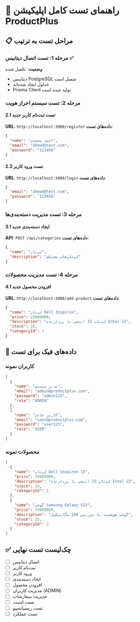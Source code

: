# 🧪 راهنمای تست کامل اپلیکیشن ProductPlus

## 📋 مراحل تست به ترتیب

### مرحله 1: تست اتصال دیتابیس ✅
**وضعیت**: تکمیل شده
- دیتابیس PostgreSQL متصل است
- جداول ایجاد شده‌اند
- Prisma Client تولید شده است

### مرحله 2: تست سیستم احراز هویت

#### 2.1 تست ثبت‌نام کاربر جدید
**URL**: `http://localhost:3000/register`
**داده‌های تست**:
```json
{
  "name": "احمد محمدی",
  "email": "ahmad@test.com",
  "password": "123456"
}
```

#### 2.2 تست ورود کاربر
**URL**: `http://localhost:3000/login`
**داده‌های تست**:
```json
{
  "email": "ahmad@test.com",
  "password": "123456"
}
```

### مرحله 3: تست مدیریت دسته‌بندی‌ها

#### 3.1 ایجاد دسته‌بندی جدید
**API**: `POST /api/categories`
**داده‌های تست**:
```json
{
  "name": "لپ‌تاپ",
  "description": "لپ‌تاپ‌های مختلف"
}
```

### مرحله 4: تست مدیریت محصولات

#### 4.1 افزودن محصول جدید
**URL**: `http://localhost:3000/add-product`
**داده‌های تست**:
```json
{
  "name": "لپ‌تاپ Dell Inspiron",
  "price": 25000000,
  "description": "لپ‌تاپ 15 اینچی با پردازنده Intel i5",
  "stock": 10,
  "categoryId": 1
}
```

## 🎯 داده‌های فیک برای تست

### کاربران نمونه
```json
[
  {
    "name": "مدیر سیستم",
    "email": "admin@productplus.com",
    "password": "admin123",
    "role": "ADMIN"
  },
  {
    "name": "کاربر عادی",
    "email": "user@productplus.com",
    "password": "user123",
    "role": "USER"
  }
]
```

### محصولات نمونه
```json
[
  {
    "name": "لپ‌تاپ Dell Inspiron 15",
    "price": 25000000,
    "description": "لپ‌تاپ 15 اینچی با پردازنده Intel i5",
    "stock": 15,
    "categoryId": 1
  },
  {
    "name": "گوشی Samsung Galaxy S23",
    "price": 35000000,
    "description": "گوشی هوشمند با دوربین 108 مگاپیکسل",
    "stock": 25,
    "categoryId": 2
  }
]
```

## ✅ چک‌لیست تست نهایی

- [ ] اتصال دیتابیس
- [ ] ثبت‌نام کاربر
- [ ] ورود کاربر
- [ ] ایجاد دسته‌بندی
- [ ] افزودن محصول
- [ ] مدیریت کاربران (ADMIN)
- [ ] مدیریت سفارشات
- [ ] تست امنیت
- [ ] تست ریسپانسیو
- [ ] تست عملکرد
